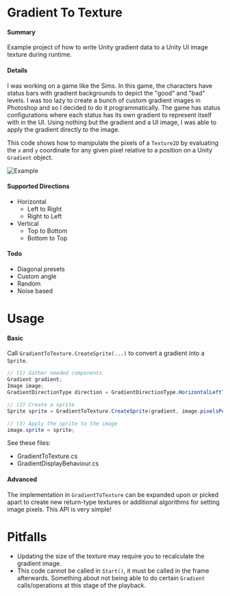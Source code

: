 # Gradient To Texture
#### Summary
Example project of how to write Unity gradient data to a Unity UI image texture during runtime.

#### Details
I was working on a game like the Sims. In this game, the characters have status bars with gradient backgrounds to depict the "good" and "bad" levels. I was too lazy to create a bunch of custom gradient images in Photoshop and so I decided to do it programmatically. The game has status configurations where each status has its own gradient to represent itself with in the UI. Using nothing but the gradient and a UI image, I was able to apply the gradient directly to the image.

This code shows how to manipulate the pixels of a `Texture2D` by evaluating the `x` and `y` coordinate for any given pixel relative to a position on a Unity `Gradient` object. 

![Example](https://i.imgur.com/aWAZCEL.png)

#### Supported Directions
- Horizontal
    - Left to Right
    - Right to Left
- Vertical
    - Top to Bottom
    - Bottom to Top

#### Todo
- Diagonal presets
- Custom angle 
- Random 
- Noise based

# Usage
#### Basic
Call `GradientToTexture.CreateSprite(...)` to convert a gradient into a `Sprite`. 
```c#
// (1) Gather needed components
Gradient gradient;
Image image;
GradientDirectionType direction = GradientDirectionType.HorizontalLeftToRight;

// (2) Create a sprite
Sprite sprite = GradientToTexture.CreateSprite(gradient, image.pixelsPerUnit, image.rectTransform.rect, direction);

// (3) Apply the sprite to the image
image.sprite = sprite;
```

See these files:
- GradientToTexture.cs
- GradientDisplayBehaviour.cs

#### Advanced
The implementation in `GradientToTexture` can be expanded upon or picked apart to create new return-type textures or additional algorithms for setting image pixels. This API is very simple!

# Pitfalls
- Updating the size of the texture may require you to recalculate the gradient image. 
- This code cannot be called in `Start()`, it must be called in the frame afterwards. Something about not being able to do certain `Gradient` calls/operations at this stage of the playback.